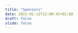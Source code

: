 ```yaml
---
title: "Sponsors"
date: 2023-02-15T12:00:42+01:00
draft: false
slide: false
---
```


<div style="height:100vh;"></div>
<div class="text">
  <p>Suprising</p>
  <p>and playful ways</p>
  <p>to tell a story!</p>
</div>

<div style="height:100vh;"></div>


